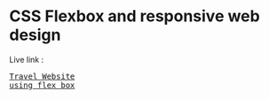 # CSS Flexbox and responsive web design

Live link : <pre><a href="travelwebsite-css-flexbox.netlify.app">Travel Website using flex box</a></pre>
